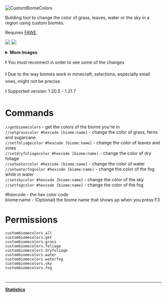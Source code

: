 # 
![CustomBiomeColors](https://i.imgur.com/r4TW5Rm.png)

Building tool to change the color of grass, leaves, water or the sky in a region using custom biomes.

Requires [FAWE](https://github.com/IntellectualSites/FastAsyncWorldEdit).


![](https://i.imgur.com/tja8o5j.png)
![](https://i.imgur.com/HKxQBsO.png)
<details>
  <summary><b>More Images</b></summary>
  <img src="https://i.imgur.com/sMRVaix.png">
  <img src="https://i.imgur.com/zkHUiNb.png">
</details>

❗ You must reconnect in order to see some of the changes

❗ Due to the way biomes work in minecraft, selections, especially small ones, might not be precise.

❗ Supported version: 1.20.5 - 1.21.7


# Commands
`//getbiomecolors` - get the colors of the biome you're in<br>
`//setgrasscolor #hexcode [biome:name]` - change the color of grass, ferns and sugarcane<br>
`//setfoliagecolor #hexcode [biome:name]` - change the color of leaves and vines<br>
`//setdryfoliagecolor #hexcode [biome:name]` - change the color of dry foliage<br>
`//setwatercolor #hexcode [biome:name]` - change the color of water<br>
`//setwaterfogcolor #hexcode [biome:name]` - change the color of the fog while in water<br>
`//setskycolor #hexcode [biome:name]` - change the color of the sky<br>
`//setfogcolor #hexcode [biome:name]` - change the color of the fog<br>

#hexcode - the hex color code<br>
biome:name - (Optional) the biome name that shows up when you press F3<br>

# Permissions
`custombiomecolors.all`<br>
`custombiomecolors.get`<br>
`custombiomecolors.grass`<br>
`custombiomecolors.foliage`<br>
`custombiomecolors.dryfoliage`<br>
`custombiomecolors.water`<br>
`custombiomecolors.waterfog`<br>
`custombiomecolors.sky`<br>
`custombiomecolors.fog`<br>

#

- - - -
[**Statistics**](https://bstats.org/plugin/bukkit/CustomBiomeColors_Continue/26161)
